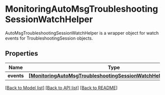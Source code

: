 # MonitoringAutoMsgTroubleshootingSessionWatchHelper

AutoMsgTroubleshootingSessionWatchHelper is a wrapper object for watch events for TroubleshootingSession objects.
## Properties
Name | Type | Description | Notes
------------ | ------------- | ------------- | -------------
**events** | [**[MonitoringAutoMsgTroubleshootingSessionWatchHelperWatchEvent]**](MonitoringAutoMsgTroubleshootingSessionWatchHelperWatchEvent.md) |  | [optional] 

[[Back to Model list]](../README.md#documentation-for-models) [[Back to API list]](../README.md#documentation-for-api-endpoints) [[Back to README]](../README.md)


